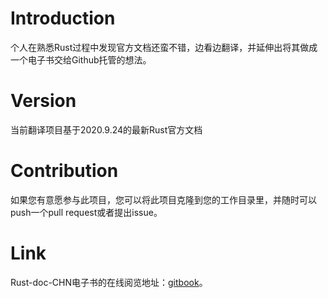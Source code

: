 # Introduction

个人在熟悉Rust过程中发现官方文档还蛮不错，边看边翻译，并延伸出将其做成一个电子书交给Github托管的想法。

# Version

当前翻译项目基于2020.9.24的最新Rust官方文档

# Contribution

如果您有意愿参与此项目，您可以将此项目克隆到您的工作目录里，并随时可以push一个pull request或者提出issue。

# Link

Rust-doc-CHN电子书的在线阅览地址：[gitbook](https://hengyiyu2018.gitbook.io/rust-doc-chn/)。
